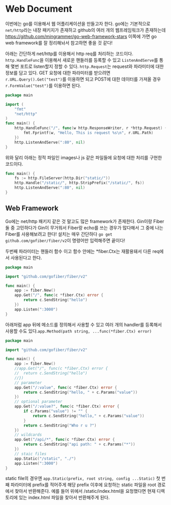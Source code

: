 # Web Document
이번에는 go를 이용해서 웹 어플리케이션을 만들고자 한다. go에는 기본적으로 `net/http`라는 내장 패키지가 존재하고 github의 여러 개의 웹프레임워크가 존재하는데 https://github.com/mingrammer/go-web-framework-stars 이쪽에 가면 go web framework를 잘 정리해놔서 참고하면 좋을 것 같다!

아래는 간단하게 net/http를 이용해서 http req를 처리하는 코드이다. `http.HandleFunc`을 이용해서 새로운 핸들러를 등록할 수 있고 `ListenAndServe`를 통해 몇번 포트로 listen할지 정할 수 있다. `http.Request`는 request와 파라미터에 대한 정보를 담고 있다. GET 요청에 대한 파라미터를 받으려면 `r.URL.Query().Get("test")`를 이용하면 되고 POST에 대한 데이터를 가져올 경우 `r.FormValue("test")`를 이용하면 된다.
```go
package main

import (
	"fmt"
	"net/http"
)
func main() {
	http.HandleFunc("/", func(w http.ResponseWriter, r *http.Request) {
		fmt.Fprintf(w, "Hello, This is request %s\n", r.URL.Path)
	})
	http.ListenAndServe(":80", nil)
}
```
위와 달리 아래는 정적 파일인 images나 js 같은 파일들에 요청에 대한 처리를 구현한 코드이다.
```go
func main() {
	fs := http.FileServer(http.Dir("static/"))
	http.Handle("/static/", http.StripPrefix("/static/", fs))
	http.ListenAndServe(":80", nil)
}
```

## Web Framework
Go에는 net/http 패키지 같은 것 말고도 많은 framework가 존재한다. Gin이랑 Fiber 둘 중 고민하다가 Gin이 무거워서 Fiber랑 echo를 쓰는 경우가 많다해서 그 중에 나는 Fiber를 사용해보려고 한다! 설치는 매우 간단하다 `go get github.com/gofiber/fiber/v2`이 명령어만 입력해주면 끝이다!

두번째 파라미터는 핸들러 함수 이고 함수 안에는 *fiber.Ctx는 재활용돼서 다른 req에서 사용된다고 한다.
```go
package main

import "github.com/gofiber/fiber/v2"

func main() {
	app := fiber.New()
	app.Get("/", func(c *fiber.Ctx) error {
		return c.SendString("hello")
	})
	app.Listen(":3000")
}
```
아래처럼 app 뒤에 메소드를 정의해서 사용할 수 있고 여러 개의 handler를 등록해서 사용할 수도 있다.`app.Method(path string, ...func(*fiber.Ctx) error)`
```go
package main

import "github.com/gofiber/fiber/v2"

func main() {
	app := fiber.New()
	//app.Get("/", func(c *fiber.Ctx) error {
	//	return c.SendString("hello")
	//})
	// parameter
	app.Get("/:value", func(c *fiber.Ctx) error {
		return c.SendString("hello, " + c.Params("value"))
	})
	// optional parameter
	app.Get("/:value?", func(c *fiber.Ctx) error {
		if c.Params("value") != "" {
			return c.SendString("hello," + c.Params("value"))
		}
		return c.SendString("Who r u ?")
	})
	// wildcards
	app.Get("/api/*", func(c *fiber.Ctx) error {
		return c.SendString("api path: " + c.Params("*"))
	})
	// staic files
	app.Static("/static", "./")
	app.Listen(":3000")
}

```
static file의 경우엔 `app.Static(prefix, root string, config ...Static)` 첫 번째 파라미터에 prefix를 적어주게 해당 prefix 이후에 요청하는 static 파일을 root 경로에서 찾아서 반환해준다. 예를 들어 위에서 /static/index.html을 요청했다면 현재 디렉토리에 있는 index.html 파일을 찾아서 반환해주게 된다.